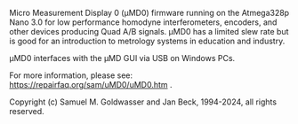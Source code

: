Micro Measurement Display 0 (µMD0) firmware running on the Atmega328p Nano 3.0 for low performance homodyne interferometers, encoders, and other devices producing Quad A/B signals.
µMD0 has a limited slew rate but is good for an introduction to metrology systems in education and industry.

µMD0 interfaces with the µMD GUI via USB on Windows PCs.

For more information, please see: https://repairfaq.org/sam/uMD0/uMD0.htm .

Copyright (c) Samuel M. Goldwasser and Jan Beck, 1994-2024, all rights reserved.
